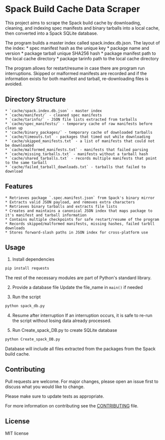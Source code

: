 # Spack Build Cache Data Scraper

This project aims to scrape the Spack build cache by downloading, cleaning, and indexing spec manifests and binary tarballs into a local cache, then converted into a Spack SQLite database. 

The program builds a master index called spack.index.db.json. The layout of the index:
    * spec manifest hash as the unique key
    * package name and version
    * package tarball unique SHA256 hash
    * package manifest path to the local cache directory
    * package tarinfo path to the local cache directory

The program allows for restart/resume in case there are program run interruptions. Skipped or malformed manifests are recorded and if the information exists for both manifest and tarball, re-downloading files is avoided. 

## Directory Structure
    * `cache/spack.index.db.json` - master index
    * `cache/manifest/` - cleaned spec manifests
    * `cache/tarinfo/` - JSON file lists extracted from tarballs
    * `cache/spec_manifests/` - temporary cache of raw manifests before clean up
    * 'cache/binary_packages/` - temporary cache of downloaded tarballs
    * `cache/timeouts.txt` - packages that timed out while downloading
    * `cache/skipped_manifests.txt` - a list of manifests that could not be downloaded
    * `cache/malformed_manifests.txt` - manifests that failed parsing
    * `cache/missing_tarballs.txt` - manifests without a tarball hash
    * `cache/shared_tarballs.txt` - records multiple manifests that point to the same tarball
    * `cache/failed_tarball_downloads.txt` - tarballs that failed to download

## Features
    * Retrieves package `.spec.manifest.json` from Spack's binary mirror
    * Extracts valid JSON payload, and removes extra characters
    * Retrieves binary tarballs and extracts file lists
    * Creates and maintains a canonical JSON index that maps package to it's manifest and tarball information
    * Contains multiple checkpoints for safe restart/resume of the program
    * Records skipped/malformed manifests, missing hashes, failed tarbll downloads
    * Stores forward-slash paths in JSON index for cross-platform use

## Usage
1. Install dependencies
```bash
pip install requests
```
The rest of the necessary modules are part of Python's standard library.

2. Provide a database file
Update the file_name in `main()` if needed

3. Run the script
```bash
python spack_db.py
```

4. Resume after interruption
If an interruption occurs, it is safe to re-run the script without losing data already processed. 

5. Run Create_spack_DB.py to create SQLite database
```bash
python Create_spack_DB.py
```
Database will include all files extracted from the packages from the Spack build cache.

## Contributing

Pull requests are welcome. For major changes, please open an issue first to discuss what you would like to change.

Please make sure to update tests as appropriate.

For more information on contributing see the [CONTRIBUTING](./CONTRIBUTING.md) file.

## License

MIT license